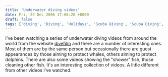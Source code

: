 ```yaml
---
title: 'Underwater diving videos'
date: Fri, 29 Dec 2006 17:06:20 +0000
draft: false
tags: ['diving', 'Diving', 'Holidays', 'Scuba Diving', 'Scuba Diving', 'travel', 'underwater', 'videos']
---
```


I've been watching a series of underwater diving videos from around the world from the website [divefilm](http://www.divefilm.com/ "Divefilm") and there are a number of interesting ones. Most of them are by the same person but occasionally there are guest appearances by those aiming to protect whales, others aiming to protect dolphins. There are also some videos showing the "shower" fish, those cleaning other fish. It's an interesting collection of videos. A little different from other videos I've watched.